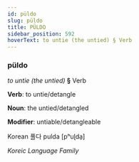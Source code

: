 ```yaml
---
id: püldo
slug: püldo
title: PÜLDO
sidebar_position: 592
hoverText: to untie (the untied) § Verb
---
```


### püldo

*to untie (the untied)* **§** Verb

**Verb**: to untie/detangle

**Noun**: the untied/detangled

**Modifier**: untiable/detangleable

Korean 풀다 pulda [pʰuɭda̠]

*Koreic Language Family*
